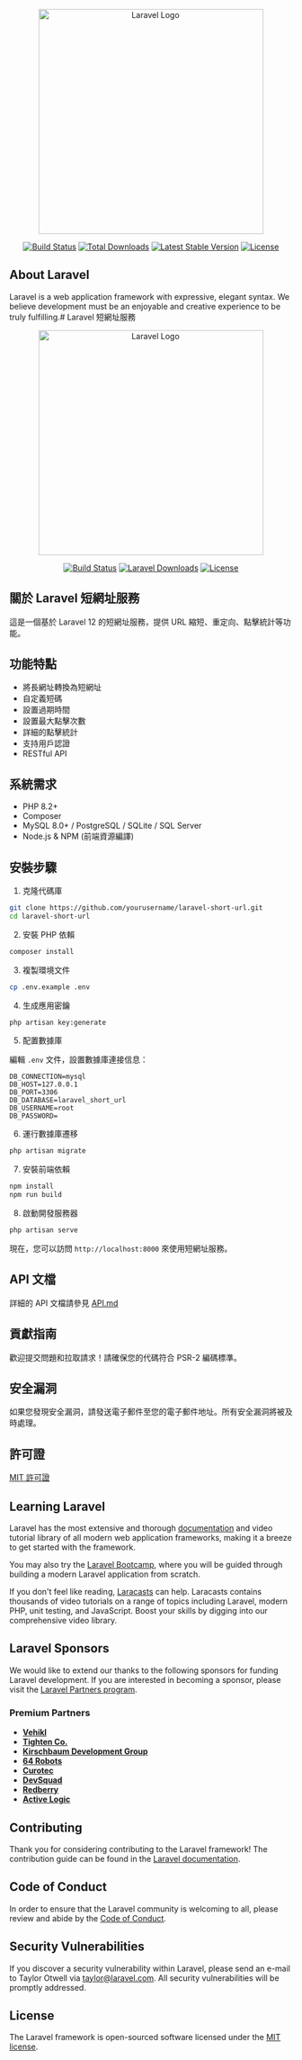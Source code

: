 <p align="center"><a href="https://laravel.com" target="_blank"><img src="https://raw.githubusercontent.com/laravel/art/master/logo-lockup/5%20SVG/2%20CMYK/1%20Full%20Color/laravel-logolockup-cmyk-red.svg" width="400" alt="Laravel Logo"></a></p>

<p align="center">
<a href="https://github.com/laravel/framework/actions"><img src="https://github.com/laravel/framework/workflows/tests/badge.svg" alt="Build Status"></a>
<a href="https://packagist.org/packages/laravel/framework"><img src="https://img.shields.io/packagist/dt/laravel/framework" alt="Total Downloads"></a>
<a href="https://packagist.org/packages/laravel/framework"><img src="https://img.shields.io/packagist/v/laravel/framework" alt="Latest Stable Version"></a>
<a href="https://packagist.org/packages/laravel/framework"><img src="https://img.shields.io/packagist/l/laravel/framework" alt="License"></a>
</p>

## About Laravel

Laravel is a web application framework with expressive, elegant syntax. We believe development must be an enjoyable and creative experience to be truly fulfilling.# Laravel 短網址服務

<p align="center">
    <img src="https://raw.githubusercontent.com/laravel/art/master/logo-lockup/5%20SVG/2%20CMYK/1X/Full%20Color/laravel-logolockup-cmyk-red.svg" width="400" alt="Laravel Logo">
</p>

<p align="center">
    <a href="https://github.com/yourusername/laravel-short-url/actions"><img src="https://github.com/laravel/framework/workflows/tests/badge.svg" alt="Build Status"></a>
    <a href="https://packagist.org/packages/laravel/framework"><img src="https://img.shields.io/packagist/dt/laravel/framework" alt="Laravel Downloads"></a>
    <a href="https://packagist.org/packages/laravel/framework"><img src="https://img.shields.io/packagist/l/laravel/framework" alt="License"></a>
</p>

## 關於 Laravel 短網址服務

這是一個基於 Laravel 12 的短網址服務，提供 URL 縮短、重定向、點擊統計等功能。

## 功能特點

- 將長網址轉換為短網址
- 自定義短碼
- 設置過期時間
- 設置最大點擊次數
- 詳細的點擊統計
- 支持用戶認證
- RESTful API

## 系統需求

- PHP 8.2+
- Composer
- MySQL 8.0+ / PostgreSQL / SQLite / SQL Server
- Node.js & NPM (前端資源編譯)

## 安裝步驟

1. 克隆代碼庫

```bash
git clone https://github.com/yourusername/laravel-short-url.git
cd laravel-short-url
```

2. 安裝 PHP 依賴

```bash
composer install
```

3. 複製環境文件

```bash
cp .env.example .env
```

4. 生成應用密鑰

```bash
php artisan key:generate
```

5. 配置數據庫

編輯 `.env` 文件，設置數據庫連接信息：

```env
DB_CONNECTION=mysql
DB_HOST=127.0.0.1
DB_PORT=3306
DB_DATABASE=laravel_short_url
DB_USERNAME=root
DB_PASSWORD=
```

6. 運行數據庫遷移

```bash
php artisan migrate
```

7. 安裝前端依賴

```bash
npm install
npm run build
```

8. 啟動開發服務器

```bash
php artisan serve
```

現在，您可以訪問 `http://localhost:8000` 來使用短網址服務。

## API 文檔

詳細的 API 文檔請參見 [API.md](docs/API.md)

## 貢獻指南

歡迎提交問題和拉取請求！請確保您的代碼符合 PSR-2 編碼標準。

## 安全漏洞

如果您發現安全漏洞，請發送電子郵件至您的電子郵件地址。所有安全漏洞將被及時處理。

## 許可證

[MIT 許可證](LICENSE)

## Learning Laravel

Laravel has the most extensive and thorough [documentation](https://laravel.com/docs) and video tutorial library of all modern web application frameworks, making it a breeze to get started with the framework.

You may also try the [Laravel Bootcamp](https://bootcamp.laravel.com), where you will be guided through building a modern Laravel application from scratch.

If you don't feel like reading, [Laracasts](https://laracasts.com) can help. Laracasts contains thousands of video tutorials on a range of topics including Laravel, modern PHP, unit testing, and JavaScript. Boost your skills by digging into our comprehensive video library.

## Laravel Sponsors

We would like to extend our thanks to the following sponsors for funding Laravel development. If you are interested in becoming a sponsor, please visit the [Laravel Partners program](https://partners.laravel.com).

### Premium Partners

- **[Vehikl](https://vehikl.com)**
- **[Tighten Co.](https://tighten.co)**
- **[Kirschbaum Development Group](https://kirschbaumdevelopment.com)**
- **[64 Robots](https://64robots.com)**
- **[Curotec](https://www.curotec.com/services/technologies/laravel)**
- **[DevSquad](https://devsquad.com/hire-laravel-developers)**
- **[Redberry](https://redberry.international/laravel-development)**
- **[Active Logic](https://activelogic.com)**

## Contributing

Thank you for considering contributing to the Laravel framework! The contribution guide can be found in the [Laravel documentation](https://laravel.com/docs/contributions).

## Code of Conduct

In order to ensure that the Laravel community is welcoming to all, please review and abide by the [Code of Conduct](https://laravel.com/docs/contributions#code-of-conduct).

## Security Vulnerabilities

If you discover a security vulnerability within Laravel, please send an e-mail to Taylor Otwell via [taylor@laravel.com](mailto:taylor@laravel.com). All security vulnerabilities will be promptly addressed.

## License

The Laravel framework is open-sourced software licensed under the [MIT license](https://opensource.org/licenses/MIT).
